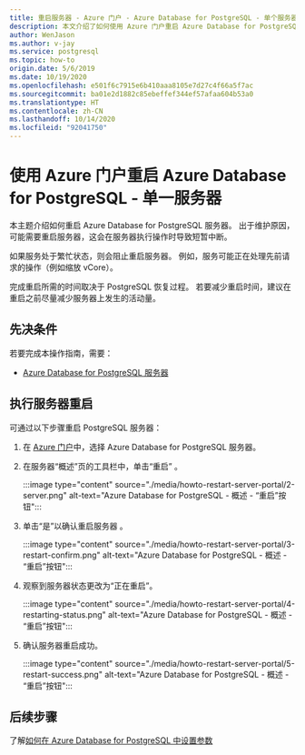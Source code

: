 ```yaml
---
title: 重启服务器 - Azure 门户 - Azure Database for PostgreSQL - 单个服务器
description: 本文介绍了如何使用 Azure 门户重启 Azure Database for PostgreSQL - 单一服务器。
author: WenJason
ms.author: v-jay
ms.service: postgresql
ms.topic: how-to
origin.date: 5/6/2019
ms.date: 10/19/2020
ms.openlocfilehash: e501f6c7915e6b410aaa8105e7d27c4f66a5f7ac
ms.sourcegitcommit: ba01e2d1882c85ebeffef344ef57afaa604b53a0
ms.translationtype: HT
ms.contentlocale: zh-CN
ms.lasthandoff: 10/14/2020
ms.locfileid: "92041750"
---
```

# <a name="restart-azure-database-for-postgresql---single-server-using-the-azure-portal"></a>使用 Azure 门户重启 Azure Database for PostgreSQL - 单一服务器
本主题介绍如何重启 Azure Database for PostgreSQL 服务器。 出于维护原因，可能需要重启服务器，这会在服务器执行操作时导致短暂中断。

如果服务处于繁忙状态，则会阻止重启服务器。 例如，服务可能正在处理先前请求的操作（例如缩放 vCore）。
 
完成重启所需的时间取决于 PostgreSQL 恢复过程。 若要减少重启时间，建议在重启之前尽量减少服务器上发生的活动量。

## <a name="prerequisites"></a>先决条件
若要完成本操作指南，需要：
- [Azure Database for PostgreSQL 服务器](quickstart-create-server-database-portal.md)

## <a name="perform-server-restart"></a>执行服务器重启

可通过以下步骤重启 PostgreSQL 服务器：

1. 在 [Azure 门户](https://portal.azure.cn/)中，选择 Azure Database for PostgreSQL 服务器。

2. 在服务器“概述”页的工具栏中，单击“重启”   。

   :::image type="content" source="./media/howto-restart-server-portal/2-server.png" alt-text="Azure Database for PostgreSQL - 概述 - “重启”按钮":::

3. 单击“是”以确认重启服务器  。

   :::image type="content" source="./media/howto-restart-server-portal/3-restart-confirm.png" alt-text="Azure Database for PostgreSQL - 概述 - “重启”按钮":::

4. 观察到服务器状态更改为“正在重启”。

   :::image type="content" source="./media/howto-restart-server-portal/4-restarting-status.png" alt-text="Azure Database for PostgreSQL - 概述 - “重启”按钮":::

5. 确认服务器重启成功。

   :::image type="content" source="./media/howto-restart-server-portal/5-restart-success.png" alt-text="Azure Database for PostgreSQL - 概述 - “重启”按钮":::

## <a name="next-steps"></a>后续步骤

了解[如何在 Azure Database for PostgreSQL 中设置参数](howto-configure-server-parameters-using-portal.md)